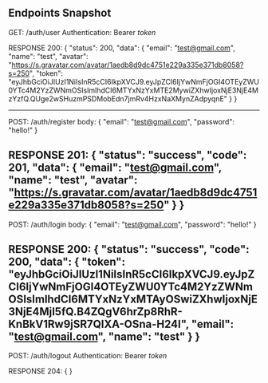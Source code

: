 ## Endpoints Snapshot

GET: /auth/user
      Authentication: Bearer *token*
      
RESPONSE 200:
{
    "status": 200,
    "data": {
        "email": "test@gmail.com",
        "name": "test",
        "avatar": "https://s.gravatar.com/avatar/1aedb8d9dc4751e229a335e371db8058?s=250",
        "token": "eyJhbGciOiJIUzI1NiIsInR5cCI6IkpXVCJ9.eyJpZCI6IjYwNmFjOGI4OTEyZWU0YTc4M2YzZWNmOSIsImlhdCI6MTYxNzYxMTE2MywiZXhwIjoxNjE3NjE4MzYzfQ.QUge2wSHuzmPSDMobEdn7jmRv4HzxNaXMynZAdpyqnE"
    }
}

--------------------
POST: /auth/register
      body: {
          "email": "test@gmail.com",
          "password": "hello!"
      }
      
RESPONSE 201: 
      {
          "status": "success",
          "code": 201,
          "data": {
              "email": "test@gmail.com",
              "name": "test",
              "avatar": "https://s.gravatar.com/avatar/1aedb8d9dc4751e229a335e371db8058?s=250"
          }
      }
--------------------
POST: /auth/login
      body: {
          "email": "test@gmail.com",
          "password": "hello!"
      }
      
RESPONSE 200: 
    {
        "status": "success",
        "code": 200,
        "data": {
            "token": "eyJhbGciOiJIUzI1NiIsInR5cCI6IkpXVCJ9.eyJpZCI6IjYwNmFjOGI4OTEyZWU0YTc4M2YzZWNmOSIsImlhdCI6MTYxNzYxMTAyOSwiZXhwIjoxNjE3NjE4MjI5fQ.B4ZQgV6hrZp8RhR-KnBkV1Rw9jSR7QIXA-OSna-H24I",
            "email": "test@gmail.com",
            "name": "test"
        }
    }
--------------------
POST: /auth/logout
      Authentication: Bearer *token*
      
RESPONSE 204: 
    {
    }

